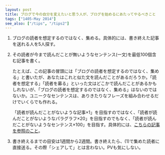```yaml
---
layout: post
title: ブログで今の自分を変えたいと思う人が、ブログを始めるにあたってやるべきこと
tags: ["1405-May 2014"]
see_also: ["/tips", "/tips2"]
---
```


1. ブログの読者を想定するのではなく、集める。具体的には、書き終えた記事を送れる人を5人探す。

2. その読者が今まで読んだことが無いようなセンテンス(一文)を最低100個含む記事を書く。

    たとえば、この記事の冒頭には「ブログの読者を想定するのではなく、集める」と書いたが、あなたはこれと似た文を読んだことがあるだろうか。「読者を想定する」「読者を募る」といった文はどこかで読んだことがあるかもしれないが、「ブログの読者を想定するのではなく、集める」はないのではないか。ユニークなセンテンスは、ありきたりなフレーズを組み合わせるだけでいくらでも作れる。

    「読者が読んだことがないような記事×1」を目指すのではなく、「読者が読んだことがないようなパラグラフ×20」を目指すのでもなく、「読者が読んだことがないようなセンテンス×100」を目指す。具体的には、[こちらの記事を参照のこと](http://naze.chibicode.com/tips2/)。
3. 書き終えるまでの目安は1週間から2週間。書き終えたら、(1)で集めた読者に直接送る。その際「シェアして」とは言わない。PVも気にしない。
